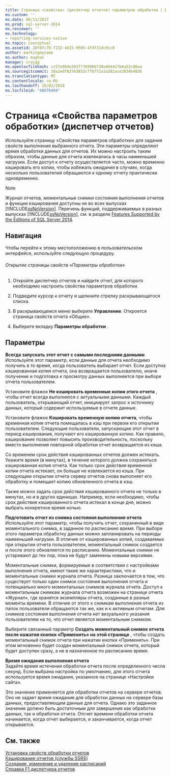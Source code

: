 ```yaml
---
title: Страница «свойства» (диспетчер отчетов) параметров обработки | Документация Майкрософт
ms.custom: ''
ms.date: 06/13/2017
ms.prod: sql-server-2014
ms.reviewer: ''
ms.technology:
- reporting-services-native
ms.topic: conceptual
ms.assetid: 28f07c70-7132-4d15-9505-4fdf31dc9cc0
author: markingmyname
ms.author: maghan
manager: craigg
ms.openlocfilehash: cc57e9b4e38377769006738ed44427b4a52c06ea
ms.sourcegitcommit: 3da2edf82763852cff6772a1a282ace3034b4936
ms.translationtype: MT
ms.contentlocale: ru-RU
ms.lasthandoff: 10/02/2018
ms.locfileid: "48076494"
---
```

# <a name="processing-options-properties-page-report-manager"></a>Страница «Свойства параметров обработки» (диспетчер отчетов)
  Используйте страницу «Свойства параметров обработки» для задания свойств выполнения выбранного отчета. Эти параметры определяют время обработки данных для отчетов. Их можно настроить таким образом, чтобы данные для отчета извлекались в часы наименьшей нагрузки. Если доступ к отчету осуществляется часто, можно временно кэшировать его копии, чтобы избежать ожидания в случаях, когда несколько пользователей обращаются к одному отчету практически одновременно.  
  
> [!NOTE]  
>  Журнал отчетов, моментальные снимки состояния выполнения отчетов и функции кэширования доступны не во всех выпусках [!INCLUDE[ssNoVersion](../includes/ssnoversion-md.md)]. Перечень функций, поддерживаемых в разных выпусках [!INCLUDE[ssNoVersion](../includes/ssnoversion-md.md)], см. в разделе [Features Supported by the Editions of SQL Server 2014](../../2014/getting-started/features-supported-by-the-editions-of-sql-server-2014.md).  
  
## <a name="navigation"></a>Навигация  
 Чтобы перейти к этому местоположению в пользовательском интерфейсе, используйте следующую процедуру.  
  
###### <a name="to-open-the-processing-options-properties-page"></a>Открытие страницы свойств «Параметры обработки»  
  
1.  Откройте диспетчер отчетов и найдите отчет, для которого необходимо настроить свойства параметров обработки.  
  
2.  Подведите курсор к отчету и щелкните стрелку раскрывающегося списка.  
  
3.  В раскрывающемся меню выберите **Управление**. Откроется страница свойств отчета «Общие».  
  
4.  Выберите вкладку **Параметры обработки** .  
  
## <a name="options"></a>Параметры  
 **Всегда запускать этот отчет с самыми последними данными**  
 Используйте этот параметр, если данные для отчета необходимо получить в то время, когда пользователь выбирает отчет. Если доступна кэшированная копия отчета, она возвращается пользователю, иначе получение и подготовка к просмотру данных выполняется при выборе отчета пользователем.  
  
 Установите флажок **Не кэшировать временные копии этого отчета** , чтобы отчет всегда выполнялся с актуальными данными. Каждый пользователь, открывающий отчет, инициирует запрос к источнику данных, который содержит используемые в отчете данные.  
  
 Установите флажок **Кэшировать временную копию отчета**, чтобы временная копия отчета помещалась в кэш при первом его открытии пользователем. Следующие пользователи, запускающие этот отчет в период кэширования, получают его кэшированную копию. Как правило, кэширование позволяет повысить производительность, поскольку вместо выполнения повторной обработки отчет возвращается из кэша.  
  
 Со временем срок действия кэшированных отчетов должен истекать. Укажите время (в минутах), в течение которого должна сохраняться кэшированная копия отчета. Как только срок действия временной копии отчета истекает, он больше не извлекается из кэша. При следующем открытии отчета сервер отчетов снова выполняет его обработку и помещает копию обновленного отчета в кэш.  
  
 Также можно задать срок действия кэшированного отчета не только в минутах, но и в других единицах. Например, если необходимо, чтобы срок действия кэшированного отчета истекал в конце дня, можно выбрать конкретное время ночью.  
  
 **Подготовить отчет из снимка состояния выполнения отчета**  
 Используйте этот параметр, чтобы получить отчет, сохраненный в виде моментального снимка, в заданное по расписанию время. При выборе этого параметра обработку данных можно запланировать на периоды наименьшей нагрузки. В отличие от кэшированных копий, создаваемых при открытии отчета пользователем, моментальный снимок создается и после этого обновляется по расписанию. Моментальные снимки не устаревают до тех пор, пока не будут заменены новыми версиями.  
  
 Моментальные снимки, формируемые в соответствии с настройками выполнения отчета, имеют такие же характеристики, что и моментальные снимки журнала отчета. Разница заключается в том, что существует только один снимок состояния выполнения отчета и потенциально много моментальных снимков журнала отчета. Доступ к моментальным снимкам журнала отчета возможен на странице отчета «Журнал», где хранятся экземпляры отчета, созданные в разные моменты времени. В отличие от этого к снимкам выполнения отчета из папок пользователи обращаются так же, как и к активным отчетам. Для снимков состояния выполнения отчета нет визуального указания пользователям на то, что отчет является моментальным снимком.  
  
 Выберите связанный параметр **Создать моментальный снимок отчета после нажатия кнопки «Применить» на этой странице** , чтобы создать моментальный снимок отчета при нажатии кнопки «Применить». При этом мгновенно будет создан моментальный снимок отчета, который будет доступен сразу, а не в назначенное по расписанию время.  
  
 **Время ожидания выполнения отчета**  
 Задайте время истечения обработки отчета после определенного числа секунд. Если выбрана настройка по умолчанию, для этого отчета используется время ожидания, указанное на странице «Настройки сайта».  
  
 Это значение применяется для обработки отчетов на сервере отчетов. Оно не задает время ожидания для обработки данных на сервере базы данных, предоставляющем данные для отчета. Однако это заданное значение должно быть достаточным для завершения как обработки данных, так и обработки отчета. Отсчет времени обработки отчета начинается, когда отчет выбирается, и заканчивается, когда отчет открывается.  
  
## <a name="see-also"></a>См. также  
 [Установка свойств обработки отчетов](report-server/set-report-processing-properties.md)   
 [Кэширование отчетов (службы SSRS)](report-server/caching-reports-ssrs.md)   
 [Создание, изменение и удаление расписаний](subscriptions/create-modify-and-delete-schedules.md)   
 [Справка F1 диспетчера отчетов](../../2014/reporting-services/report-manager-f1-help.md)  
  
  
